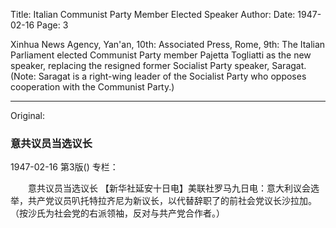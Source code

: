 Title: Italian Communist Party Member Elected Speaker
Author:
Date: 1947-02-16
Page: 3

Xinhua News Agency, Yan'an, 10th: Associated Press, Rome, 9th: The Italian Parliament elected Communist Party member Pajetta Togliatti as the new speaker, replacing the resigned former Socialist Party speaker, Saragat. (Note: Saragat is a right-wing leader of the Socialist Party who opposes cooperation with the Communist Party.)



<hr /> 

Original: 


### 意共议员当选议长

1947-02-16
第3版()
专栏：

　　意共议员当选议长
    【新华社延安十日电】美联社罗马九日电：意大利议会选举，共产党议员叭托特拉齐尼为新议长，以代替辞职了的前社会党议长沙拉加。（按沙氏为社会党的右派领袖，反对与共产党合作者。）
